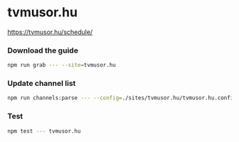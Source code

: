 # tvmusor.hu

https://tvmusor.hu/schedule/

### Download the guide

```sh
npm run grab --- --site=tvmusor.hu
```

### Update channel list

```sh
npm run channels:parse --- --config=./sites/tvmusor.hu/tvmusor.hu.config.js --output=./sites/tvmusor.hu/tvmusor.hu.channels.xml
```

### Test

```sh
npm test --- tvmusor.hu
```
